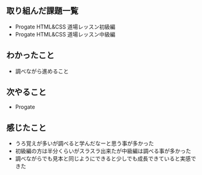 ## 取り組んだ課題一覧
- Progate HTML&CSS 道場レッスン初級編
- Progate HTML&CSS 道場レッスン中級編

## わかったこと
- 調べながら進めること

## 次やること
- Progate

## 感じたこと
- うろ覚えが多いが調べると学んだなーと思う事が多かった
- 初級編の方は半分くらいがスラスラ出来たが中級編は調べる事が多かった
- 調べながらでも見本と同じようにできると少しでも成長できていると実感できた

  